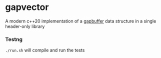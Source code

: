 # gapvector
A modern c++20 implementation of a [gapbuffer](https://en.wikipedia.org/wiki/Gap_buffer) data 
structure in a single header-only library


### Testng
`./run.sh` will compile and run the tests


